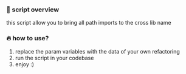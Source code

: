 ### 📝 script overview

this script allow you to bring all path imports to the cross lib name

### 🔥 how to use?

1. replace the param variables with the data of your own refactoring
2. run the script in your codebase
3. enjoy :)
